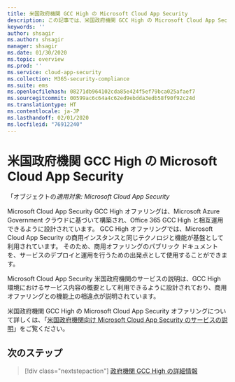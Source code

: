 ```yaml
---
title: 米国政府機関 GCC High の Microsoft Cloud App Security
description: この記事では、米国政府機関 GCC High の Microsoft Cloud App Security と商用オファリングとの機能の違いについて説明します。
keywords: ''
author: shsagir
ms.author: shsagir
manager: shsagir
ms.date: 01/30/2020
ms.topic: overview
ms.prod: ''
ms.service: cloud-app-security
ms.collection: M365-security-compliance
ms.suite: ems
ms.openlocfilehash: 08271db964102cda85e424f5ef79bca025afaef7
ms.sourcegitcommit: 00599ac6c64a4c62ed9ebdda3edb58f90f92c24d
ms.translationtype: HT
ms.contentlocale: ja-JP
ms.lasthandoff: 02/01/2020
ms.locfileid: "76912240"
---
```

# <a name="microsoft-cloud-app-security-for-us-government-gcc-high"></a>米国政府機関 GCC High の Microsoft Cloud App Security

「オブジェクトの*適用対象: Microsoft Cloud App Security*

Microsoft Cloud App Security GCC High オファリングは、Microsoft Azure Government クラウドに基づいて構築され、Office 365 GCC High と相互運用できるように設計されています。 GCC High オファリングでは、Microsoft Cloud App Security の商用インスタンスと同じテクノロジと機能が基盤として利用されています。 そのため、商用オファリングのパブリック ドキュメントを、サービスのデプロイと運用を行うための出発点として使用することができます。

Microsoft Cloud App Security 米国政府機関のサービスの説明は、GCC High 環境におけるサービス内容の概要として利用できるように設計されており、商用オファリングとの機能上の相違点が説明されています。

米国政府機関 GCC High の Microsoft Cloud App Security オファリングについて詳しくは、「[米国政府機関向け Microsoft Cloud App Security のサービスの説明](/enterprise-mobility-security/solutions/ems-cloud-app-security-govt-service-description)」をご覧ください。

## <a name="next-steps"></a>次のステップ

> [!div class="nextstepaction"]
> [政府機関 GCC High の詳細情報](/enterprise-mobility-security/solutions/ems-govt-service-description)
